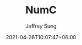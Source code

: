 ---
title: "NumC"
date: 2021-04-26T10:07:47+06:00
draft: false

# post thumb
image: "images/numc.jpeg"

# meta description
description: "CS61C NumC Project"
summary: "Almost as good as NumPy."
author: "Jeffrey Sung"

# taxonomies
categories: 
  - "Computer Architecture"
tags:
  - "C"
  - "Python"
  - "Parallel Programming"

# post type
type: "featured"
---